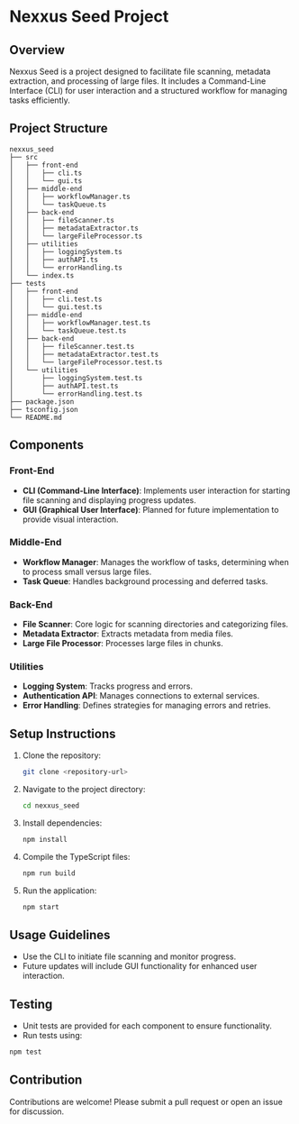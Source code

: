 # Nexxus Seed Project

## Overview

Nexxus Seed is a project designed to facilitate file scanning, metadata extraction, and processing of large files. It includes a Command-Line Interface (CLI) for user interaction and a structured workflow for managing tasks efficiently.

## Project Structure

```plaintext
nexxus_seed
├── src
│   ├── front-end
│   │   ├── cli.ts
│   │   └── gui.ts
│   ├── middle-end
│   │   ├── workflowManager.ts
│   │   └── taskQueue.ts
│   ├── back-end
│   │   ├── fileScanner.ts
│   │   ├── metadataExtractor.ts
│   │   └── largeFileProcessor.ts
│   ├── utilities
│   │   ├── loggingSystem.ts
│   │   ├── authAPI.ts
│   │   └── errorHandling.ts
│   └── index.ts
├── tests
│   ├── front-end
│   │   ├── cli.test.ts
│   │   └── gui.test.ts
│   ├── middle-end
│   │   ├── workflowManager.test.ts
│   │   └── taskQueue.test.ts
│   ├── back-end
│   │   ├── fileScanner.test.ts
│   │   ├── metadataExtractor.test.ts
│   │   └── largeFileProcessor.test.ts
│   └── utilities
│       ├── loggingSystem.test.ts
│       ├── authAPI.test.ts
│       └── errorHandling.test.ts
├── package.json
├── tsconfig.json
└── README.md
```

## Components

### Front-End

- **CLI (Command-Line Interface)**: Implements user interaction for starting file scanning and displaying progress updates.
- **GUI (Graphical User Interface)**: Planned for future implementation to provide visual interaction.

### Middle-End

- **Workflow Manager**: Manages the workflow of tasks, determining when to process small versus large files.
- **Task Queue**: Handles background processing and deferred tasks.

### Back-End

- **File Scanner**: Core logic for scanning directories and categorizing files.
- **Metadata Extractor**: Extracts metadata from media files.
- **Large File Processor**: Processes large files in chunks.

### Utilities

- **Logging System**: Tracks progress and errors.
- **Authentication API**: Manages connections to external services.
- **Error Handling**: Defines strategies for managing errors and retries.

## Setup Instructions

1. Clone the repository:

   ```bash
   git clone <repository-url>
   ```

2. Navigate to the project directory:

   ```bash
   cd nexxus_seed
   ```

3. Install dependencies:

   ```bash
   npm install
   ```

4. Compile the TypeScript files:

   ```bash
   npm run build
   ```

5. Run the application:

   ```bash
   npm start
   ```

## Usage Guidelines

- Use the CLI to initiate file scanning and monitor progress.
- Future updates will include GUI functionality for enhanced user interaction.

## Testing

- Unit tests are provided for each component to ensure functionality.
- Run tests using:

```bash
npm test
```

## Contribution

Contributions are welcome! Please submit a pull request or open an issue for discussion.
